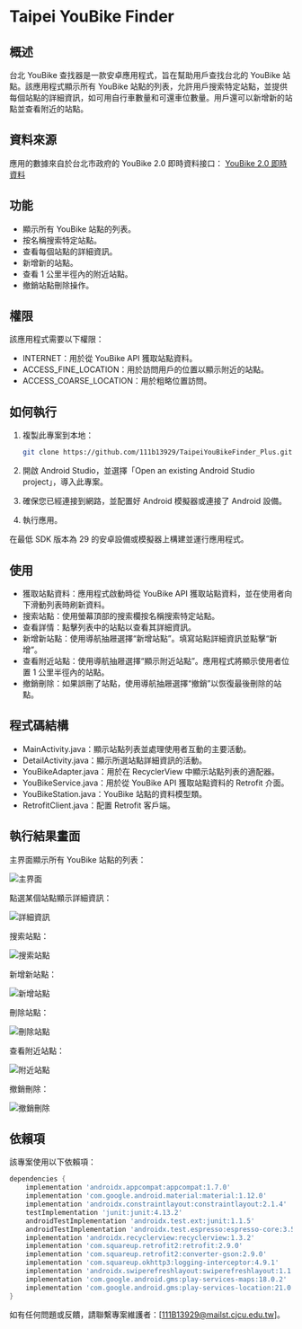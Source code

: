 # Taipei YouBike Finder

## 概述
台北 YouBike 查找器是一款安卓應用程式，旨在幫助用戶查找台北的 YouBike 站點。該應用程式顯示所有 YouBike 站點的列表，允許用戶搜索特定站點，並提供每個站點的詳細資訊，如可用自行車數量和可還車位數量。用戶還可以新增新的站點並查看附近的站點。

## 資料來源
應用的數據來自於台北市政府的 YouBike 2.0 即時資料接口：
[YouBike 2.0 即時資料](https://tcgbusfs.blob.core.windows.net/dotapp/youbike/v2/youbike_immediate.json)

## 功能
- 顯示所有 YouBike 站點的列表。
- 按名稱搜索特定站點。
- 查看每個站點的詳細資訊。
- 新增新的站點。
- 查看 1 公里半徑內的附近站點。
- 撤銷站點刪除操作。

## 權限
該應用程式需要以下權限：
- INTERNET：用於從 YouBike API 獲取站點資料。
- ACCESS_FINE_LOCATION：用於訪問用戶的位置以顯示附近的站點。
- ACCESS_COARSE_LOCATION：用於粗略位置訪問。

## 如何執行
1. 複製此專案到本地：

    ```sh
    git clone https://github.com/111b13929/TaipeiYouBikeFinder_Plus.git
    ```

2. 開啟 Android Studio，並選擇「Open an existing Android Studio project」，導入此專案。

3. 確保您已經連接到網路，並配置好 Android 模擬器或連接了 Android 設備。

4. 執行應用。

在最低 SDK 版本為 29 的安卓設備或模擬器上構建並運行應用程式。

## 使用
- 獲取站點資料：應用程式啟動時從 YouBike API 獲取站點資料，並在使用者向下滑動列表時刷新資料。
- 搜索站點：使用螢幕頂部的搜索欄按名稱搜索特定站點。
- 查看詳情：點擊列表中的站點以查看其詳細資訊。
- 新增新站點：使用導航抽屜選擇“新增站點”。填寫站點詳細資訊並點擊“新增”。
- 查看附近站點：使用導航抽屜選擇“顯示附近站點”。應用程式將顯示使用者位置 1 公里半徑內的站點。
- 撤銷刪除：如果誤刪了站點，使用導航抽屜選擇“撤銷”以恢復最後刪除的站點。

## 程式碼結構
- MainActivity.java：顯示站點列表並處理使用者互動的主要活動。
- DetailActivity.java：顯示所選站點詳細資訊的活動。
- YouBikeAdapter.java：用於在 RecyclerView 中顯示站點列表的適配器。
- YouBikeService.java：用於從 YouBike API 獲取站點資料的 Retrofit 介面。
- YouBikeStation.java：YouBike 站點的資料模型類。
- RetrofitClient.java：配置 Retrofit 客戶端。

## 執行結果畫面

主界面顯示所有 YouBike 站點的列表：

![主界面](screenshots/main_screen.png)

點選某個站點顯示詳細資訊：

![詳細資訊](screenshots/detail_screen.png)

搜索站點：

![搜索站點](screenshots/search_screen.png)

新增新站點：

![新增站點](screenshots/add_station_screen.png)

刪除站點：

![刪除站點](screenshots/add_station_screen.png)

查看附近站點：

![附近站點](screenshots/nearby_stations_screen.png)

撤銷刪除：

![撤銷刪除](screenshots/delete_station_screen.png)

## 依賴項
該專案使用以下依賴項：

```groovy
dependencies {
    implementation 'androidx.appcompat:appcompat:1.7.0'
    implementation 'com.google.android.material:material:1.12.0'
    implementation 'androidx.constraintlayout:constraintlayout:2.1.4'
    testImplementation 'junit:junit:4.13.2'
    androidTestImplementation 'androidx.test.ext:junit:1.1.5'
    androidTestImplementation 'androidx.test.espresso:espresso-core:3.5.1'
    implementation 'androidx.recyclerview:recyclerview:1.3.2'
    implementation 'com.squareup.retrofit2:retrofit:2.9.0'
    implementation 'com.squareup.retrofit2:converter-gson:2.9.0'
    implementation 'com.squareup.okhttp3:logging-interceptor:4.9.1'
    implementation 'androidx.swiperefreshlayout:swiperefreshlayout:1.1.0'
    implementation 'com.google.android.gms:play-services-maps:18.0.2'
    implementation 'com.google.android.gms:play-services-location:21.0.1'
}
```



如有任何問題或反饋，請聯繫專案維護者：[111B13929@mailst.cjcu.edu.tw]。
